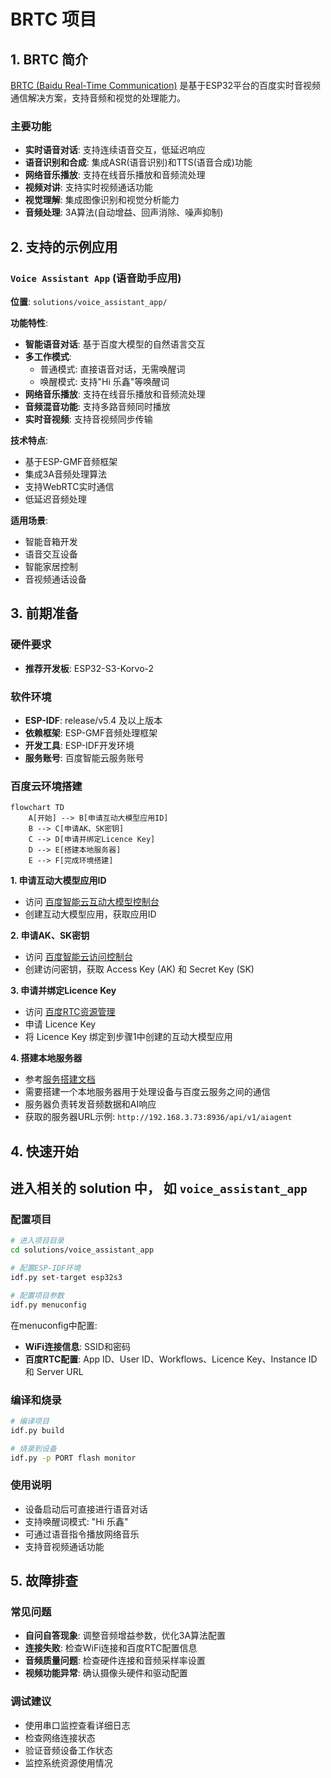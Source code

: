 # BRTC 项目

## 1. BRTC 简介

[BRTC (Baidu Real-Time Communication)](https://cloud.baidu.com/?from=console) 是基于ESP32平台的百度实时音视频通信解决方案，支持音频和视觉的处理能力。

### 主要功能
- **实时语音对话**: 支持连续语音交互，低延迟响应
- **语音识别和合成**: 集成ASR(语音识别)和TTS(语音合成)功能
- **网络音乐播放**: 支持在线音乐播放和音频流处理
- **视频对讲**: 支持实时视频通话功能
- **视觉理解**: 集成图像识别和视觉分析能力
- **音频处理**: 3A算法(自动增益、回声消除、噪声抑制)

## 2. 支持的示例应用

### `Voice Assistant App` (语音助手应用)

**位置**: `solutions/voice_assistant_app/`

**功能特性**:
- **智能语音对话**: 基于百度大模型的自然语言交互
- **多工作模式**: 
  - 普通模式: 直接语音对话，无需唤醒词
  - 唤醒模式: 支持"Hi 乐鑫"等唤醒词
- **网络音乐播放**: 支持在线音乐播放和音频流处理
- **音频混音功能**: 支持多路音频同时播放
- **实时音视频**: 支持音视频同步传输

**技术特点**:
- 基于ESP-GMF音频框架
- 集成3A音频处理算法
- 支持WebRTC实时通信
- 低延迟音频处理

**适用场景**: 
- 智能音箱开发
- 语音交互设备
- 智能家居控制
- 音视频通话设备

## 3. 前期准备

### 硬件要求
- **推荐开发板**: ESP32-S3-Korvo-2

### 软件环境
- **ESP-IDF**: release/v5.4 及以上版本
- **依赖框架**: ESP-GMF音频处理框架
- **开发工具**: ESP-IDF开发环境
- **服务账号**: 百度智能云服务账号

### 百度云环境搭建

```mermaid
flowchart TD
    A[开始] --> B[申请互动大模型应用ID]
    B --> C[申请AK、SK密钥]
    C --> D[申请并绑定Licence Key]
    D --> E[搭建本地服务器]
    E --> F[完成环境搭建]
```

**1. 申请互动大模型应用ID**
- 访问 [百度智能云互动大模型控制台](https://console.bce.baidu.com/rtc/#/rtc/interaction)
- 创建互动大模型应用，获取应用ID

**2. 申请AK、SK密钥**
- 访问 [百度智能云访问控制台](https://console.bce.baidu.com/iam/#/iam/accesslist)
- 创建访问密钥，获取 Access Key (AK) 和 Secret Key (SK)

**3. 申请并绑定Licence Key**
- 访问 [百度RTC资源管理](https://console.bce.baidu.com/rtc/?_=1756295965745#/rtc/resource)
- 申请 Licence Key
- 将 Licence Key 绑定到步骤1中创建的互动大模型应用

**4. 搭建本地服务器**
- 参考[服务搭建文档](components/brtc/BRTC实时交互智能体接入指引文档V1.4.pdf)
- 需要搭建一个本地服务器用于处理设备与百度云服务之间的通信
- 服务器负责转发音频数据和AI响应
- 获取的服务器URL示例: `http://192.168.3.73:8936/api/v1/aiagent`

## 4. 快速开始

## 进入相关的 solution 中， 如 `voice_assistant_app`

### 配置项目
```bash
# 进入项目目录
cd solutions/voice_assistant_app

# 配置ESP-IDF环境
idf.py set-target esp32s3

# 配置项目参数
idf.py menuconfig
```

在menuconfig中配置:
- **WiFi连接信息**: SSID和密码
- **百度RTC配置**: App ID、User ID、Workflows、Licence Key、Instance ID 和 Server URL

### 编译和烧录
```bash
# 编译项目
idf.py build

# 烧录到设备
idf.py -p PORT flash monitor
```

### 使用说明
- 设备启动后可直接进行语音对话
- 支持唤醒词模式: "Hi 乐鑫"
- 可通过语音指令播放网络音乐
- 支持音视频通话功能

## 5. 故障排查

### 常见问题
- **自问自答现象**: 调整音频增益参数，优化3A算法配置
- **连接失败**: 检查WiFi连接和百度RTC配置信息
- **音频质量问题**: 检查硬件连接和音频采样率设置
- **视频功能异常**: 确认摄像头硬件和驱动配置

### 调试建议
- 使用串口监控查看详细日志
- 检查网络连接状态
- 验证音频设备工作状态
- 监控系统资源使用情况
